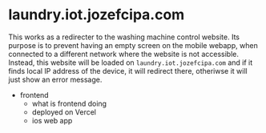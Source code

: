 # laundry.iot.jozefcipa.com

This works as a redirecter to the washing machine control website.
Its purpose is to prevent having an empty screen on the mobile webapp, when connected to a different network where the website is not accessible.
Instead, this website will be loaded on `laundry.iot.jozefcipa.com` and if it finds local IP address of the device, it will redirect there, otheriwse it will just show an error message.

- frontend
    - what is frontend doing
    - deployed on Vercel
    - ios web app